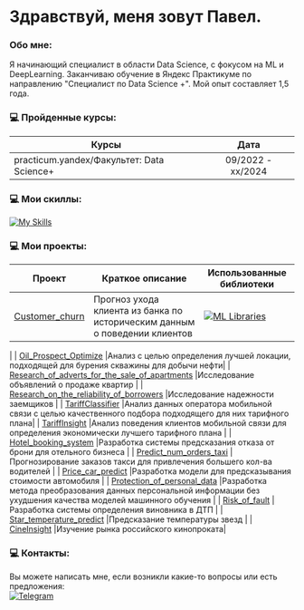 Здравствуй, меня зовут Павел.
=============================================================================================================================================


###  Обо мне:
Я начинающий специалист в области Data Science, с фокусом на ML и DeepLearning. Заканчиваю обучение в Яндекс Практикуме по направлению "Специалист по  Data Science +". Мой опыт составляет 1,5 года.

### 💻 Пройденные курсы:
                                                
| Курсы                                                           | Дата              |
| ----------------------------------------------------------------| :---------------: |
| practicum.yandex/Факультет: Data Science+                       | 09/2022 - xx/2024 |
### 💻 Мои скиллы:

[![My Skills](https://skillicons.dev/icons?i=git,py,pytorch,sklearn,sqlite,tensorflow"&theme=light)](https://skillicons.dev)

### 💻 Мои проекты:

| Проект | Краткое описание |Использованные библиотеки|
|------------------|--------|------------|
| [Customer_churn](https://github.com/FrustrationDesu/yandex.practicum/tree/main/Customer_churn) | Прогноз ухода клиента из банка по историческим данным о поведении клиентов |[![ML Libraries](https://badgen.net/badge/ML%20Libraries/scikit-learn%2C%20pandas%2C%20numpy/green)](https://badgen.net/badge/ML%20Libraries/scikit-learn%2C%20pandas%2C%20numpy/green)
|
| [Oil_Prospect_Optimize](https://github.com/FrustrationDesu/yandex.practicum/tree/main/Oil_Prospect_Optimize) |Анализ с целью определения лучшей локации, подходящей для бурения скважины для добычи нефти|
| [Research_of_adverts_for_the_sale_of_apartments](https://github.com/FrustrationDesu/yandex.practicum/tree/main/Research_of_adverts_for_the_sale_of_apartments) |Исследование объявлений о продаже квартир |
| [Research_on_the_reliability_of_borrowers](https://github.com/FrustrationDesu/yandex.practicum/tree/main/Research_on_the_reliability_of_borrowers) |Исследование надежности заемщиков |
| [TariffClassifier](https://github.com/FrustrationDesu/yandex.practicum/tree/main/TariffClassifier) |Анализ данных оператора мобильной связи с целью качественного подбора подходящего для них тарифного плана|
| [TariffInsight](https://github.com/FrustrationDesu/yandex.practicum/tree/main/TariffInsight) |Анализ поведения клиентов мобильной связи для определения экономически лучшего тарифного плана |
| [Hotel_booking_system](https://github.com/FrustrationDesu/yandex.practicum/tree/main/hotel_booking_system) |Разработка системы предсказания отказа от брони для отельного бизнеса |
| [Predict_num_orders_taxi](https://github.com/FrustrationDesu/yandex.practicum/tree/main/predict_num_orders_taxi) |Прогнозирование заказов такси для привлечения большего кол-ва водителей |
| [Price_car_predict](https://github.com/FrustrationDesu/yandex.practicum/tree/main/price_car_predict) |Разработка модели для предсказывания стоимости автомобиля |
| [Protection_of_personal_data](https://github.com/FrustrationDesu/yandex.practicum/tree/main/protection_of_personal_data) |Разработка метода преобразования данных персональной информации без ухудшения качества моделей машинного обучения |
| [Risk_of_fault](https://github.com/FrustrationDesu/yandex.practicum/tree/main/risk_of_fault) |Разработка системы определения виновника в ДТП |
| [Star_temperature_predict](https://github.com/FrustrationDesu/yandex.practicum/tree/main/star_temperature_predict) |Предсказание температуры звезд |
| [CineInsight](https://github.com/FrustrationDesu/yandex.practicum/tree/main/%D1%81ineInsight) |Изучение рынка российского кинопроката|


### 💻 Контакты:
Вы можете написать мне, если возникли какие-то вопросы или есть предложения:<br>
[![Telegram](https://anwap.space/wp-content/uploads/2023/12/telegram.png)](https://t.me/frustrationdesu)
